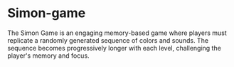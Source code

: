 # Simon-game
The Simon Game is an engaging memory-based game where players must replicate a randomly generated sequence of colors and sounds. The sequence becomes progressively longer with each level, challenging the player's memory and focus.
